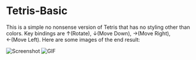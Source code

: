 # Tetris-Basic
This is a simple no nonsense version of Tetris that has no styling other than colors.  Key bindings are ↑(Rotate), ↓(Move Down), →(Move Right), ←(Move Left). Here are some images of the end result:

![Screenshot](https://i.imgur.com/EEPgEzb.png)
![GIF](https://imgur.com/a/MU4NRrA)